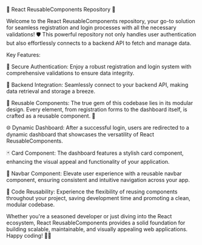 🚀 React ReusableComponents Repository 🚀

Welcome to the React ReusableComponents repository, your go-to solution for seamless registration and login processes with all the necessary validations! 🛡️ This powerful repository not only handles user authentication but also effortlessly connects to a backend API to fetch and manage data.

Key Features:

🔐 Secure Authentication: Enjoy a robust registration and login system with comprehensive validations to ensure data integrity.

🔄 Backend Integration: Seamlessly connect to your backend API, making data retrieval and storage a breeze.

🔗 Reusable Components: The true gem of this codebase lies in its modular design. Every element, from registration forms to the dashboard itself, is crafted as a reusable component. 🧩

🌐 Dynamic Dashboard: After a successful login, users are redirected to a dynamic dashboard that showcases the versatility of React ReusableComponents.

🃏 Card Component: The dashboard features a stylish card component, enhancing the visual appeal and functionality of your application.

🚢 Navbar Component: Elevate user experience with a reusable navbar component, ensuring consistent and intuitive navigation across your app.

🔄 Code Reusability: Experience the flexibility of reusing components throughout your project, saving development time and promoting a clean, modular codebase.

Whether you're a seasoned developer or just diving into the React ecosystem, React ReusableComponents provides a solid foundation for building scalable, maintainable, and visually appealing web applications. Happy coding! 🚀🔧
